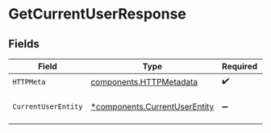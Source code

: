 # GetCurrentUserResponse


## Fields

| Field                                                                         | Type                                                                          | Required                                                                      | Description                                                                   |
| ----------------------------------------------------------------------------- | ----------------------------------------------------------------------------- | ----------------------------------------------------------------------------- | ----------------------------------------------------------------------------- |
| `HTTPMeta`                                                                    | [components.HTTPMetadata](../../models/components/httpmetadata.md)            | :heavy_check_mark:                                                            | N/A                                                                           |
| `CurrentUserEntity`                                                           | [*components.CurrentUserEntity](../../models/components/currentuserentity.md) | :heavy_minus_sign:                                                            | Retrieve the current user                                                     |